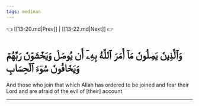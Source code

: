 ```yaml
---
tags: medinan
---
```


👈 [[13-20.md|Prev]] | [[13-22.md|Next]] 👉

# وَٱلَّذِينَ يَصِلُونَ مَآ أَمَرَ ٱللَّهُ بِهِۦٓ أَن يُوصَلَ وَيَخۡشَوۡنَ رَبَّهُمۡ وَيَخَافُونَ سُوٓءَ ٱلۡحِسَابِ

And those who join that which Allah has ordered to be joined and fear their Lord and are afraid of the evil of [their] account

---

